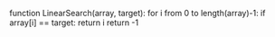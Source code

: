 function LinearSearch(array, target):
    for i from 0 to length(array)-1:
        if array[i] == target:
            return i
    return -1